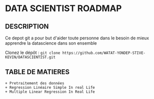# DATA SCIENTIST ROADMAP

## DESCRIPTION 
Ce depot git a pour but d'aider toute personne dans le besoin de mieux apprendre la datascience dans son ensemble

 Clonez le dépôt : `git clone https://github.com/WATAT-YONDEP-STIVE-KEVIN/DATASCIENTIST.git`
   
## TABLE DE MATIERES

    + Pretraitement des données
    + Regression Linéaire Simple In real Life
    + Multiple Linear Regression In Real Life

